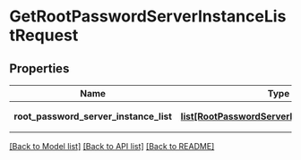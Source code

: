 # GetRootPasswordServerInstanceListRequest

## Properties
Name | Type | Description | Notes
------------ | ------------- | ------------- | -------------
**root_password_server_instance_list** | [**list[RootPasswordServerInstanceParameter]**](RootPasswordServerInstanceParameter.md) | 인스턴스태그리스트 | 

[[Back to Model list]](../README.md#documentation-for-models) [[Back to API list]](../README.md#documentation-for-api-endpoints) [[Back to README]](../README.md)


